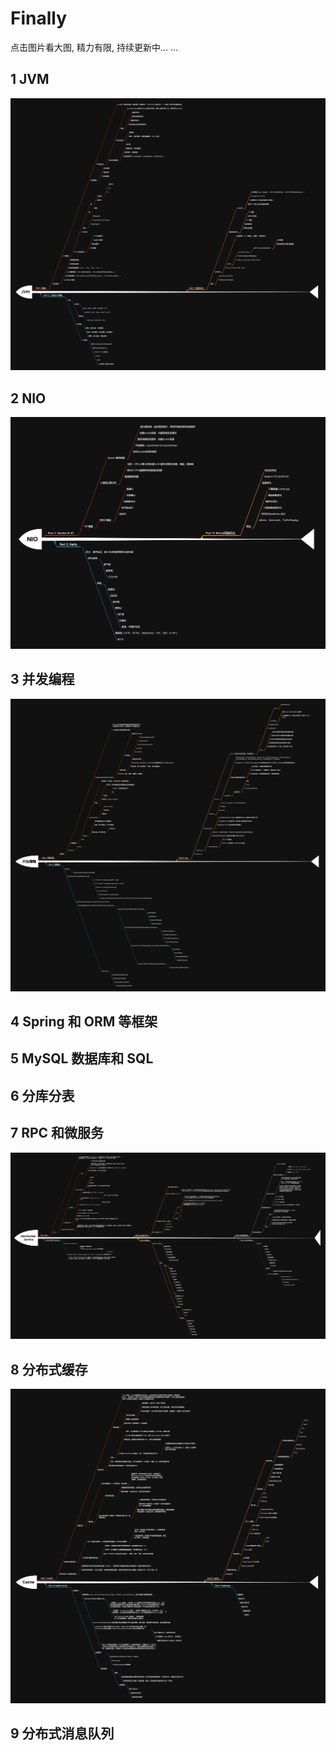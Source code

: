 # Finally

点击图片看大图, 精力有限, 持续更新中... ...

## 1 JVM

![](./assets/JVM.png)

## 2 NIO

![](./assets/NIO.png)

## 3 并发编程

![](./assets/并发编程.png)

## 4 Spring 和 ORM 等框架

## 5 MySQL 数据库和 SQL

## 6 分库分表

## 7 RPC 和微服务

![](./assets/RPC.png)

## 8 分布式缓存

![](./assets/Cache.png)

## 9 分布式消息队列